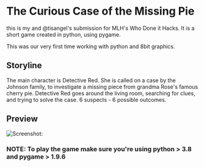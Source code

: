 # The Curious Case of the Missing Pie

this is my and @tisangel's submission for MLH's Who Done it Hacks. It is a short game created in python, using pygame.

This was our very first time working with python and 8bit graphics. 

## Storyline

The main character is Detective Red. She is called on a case by the Johnson family, to investigate a missing piece from grandma Rose's famous cherry pie. Detective Red goes around the living room, searching for clues, and trying to solve the case. 6 suspects - 6 possible outcomes. 

## Preview
![Screenshot:](https://challengepost-s3-challengepost.netdna-ssl.com/photos/production/software_photos/001/311/242/datas/original.png)

### NOTE: To play the game make sure you're using python > 3.8 and pygame > 1.9.6
